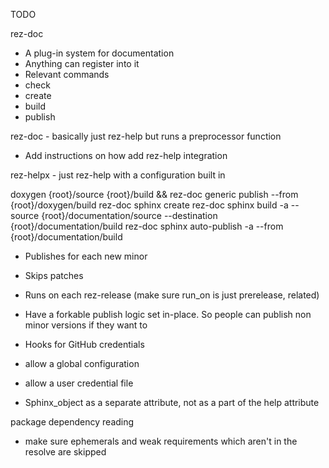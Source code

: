 TODO

rez-doc
 - A plug-in system for documentation
 - Anything can register into it
  - Relevant commands
   - check
   - create
   - build   
   - publish

rez-doc - basically just rez-help but runs a preprocessor function
- Add instructions on how add rez-help integration

rez-helpx - just rez-help with a configuration built in

doxygen {root}/source {root}/build && rez-doc generic publish --from {root}/doxygen/build
rez-doc sphinx create
rez-doc sphinx build -a --source {root}/documentation/source --destination {root}/documentation/build
rez-doc sphinx auto-publish -a --from {root}/documentation/build
 - Publishes for each new minor
 - Skips patches
 - Runs on each rez-release (make sure run_on is just prerelease, related)

- Have a forkable publish logic set in-place. So people can publish non minor versions if they want to

- Hooks for GitHub credentials
 - allow a global configuration
 - allow a user credential file

- Sphinx_object as a separate attribute, not as a part of the help attribute

package dependency reading
 - make sure ephemerals and weak requirements which aren't in the resolve are skipped

